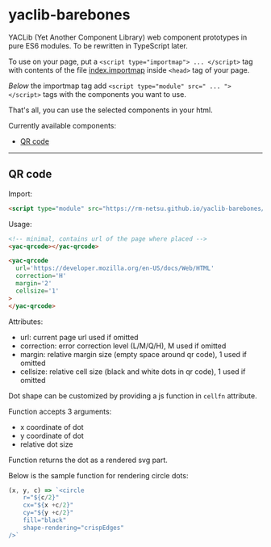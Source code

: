 # yaclib-barebones
YACLib (Yet Another Component Library) web component prototypes in pure ES6 modules.
To be rewritten in TypeScript later.

To use on your page, put a `<script type="importmap"> ... </script>` tag with contents of the file [index.importmap](https://raw.githubusercontent.com/rm-netsu/yaclib-barebones/refs/heads/main/index.importmap) inside `<head>` tag of your page.

_Below_ the importmap tag add `<script type="module" src=" ... "></script>` tags with the components you want to use.

That's all, you can use the selected components in your html.

Currently available components:
- [QR code](#qr-code)

---
## QR code
Import:
```html
<script type="module" src="https://rm-netsu.github.io/yaclib-barebones/qrcode.js"></script>
```

Usage:
```html
<!-- minimal, contains url of the page where placed -->
<yac-qrcode></yac-qrcode>

<yac-qrcode
  url='https://developer.mozilla.org/en-US/docs/Web/HTML'
  correction='H'
  margin='2'
  cellsize='1'
>
</yac-qrcode>
```
Attributes:
- url: current page url used if omitted
- correction: error correction level (L/M/Q/H), M used if omitted
- margin: relative margin size (empty space around qr code), 1 used if omitted
- cellsize: relative cell size (black and white dots in qr code), 1 used if omitted

Dot shape can be customized by providing a js function in `cellfn` attribute.

Function accepts 3 arguments:
- x coordinate of dot
- y coordinate of dot
- relative dot size

Function returns the dot as a rendered svg part.

Below is the sample function for rendering circle dots:
```js
(x, y, c) => `<circle
	r="${c/2}"
	cx="${x +c/2}"
	cy="${y +c/2}"
	fill="black"
	shape-rendering="crispEdges"
/>`
```
